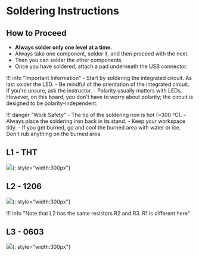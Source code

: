 # Soldering Instructions

## How to Proceed

- **Always solder only one level at a time.**
- Always take one component, solder it, and then proceed with the next.
- Then you can solder the other components.
- Once you have soldered, attach a pad underneath the USB connector.

!!! info "Important Information"
    - Start by soldering the integrated circuit. As last solder the LED.
        - Be mindful of the orientation of the integrated circuit. If you're unsure, ask the instructor.
	- Polarity usually matters with LEDs. However, on this board, you don't have to worry about polarity; the circuit is designed to be polarity-independent.

!!! danger "Work Safety"
	- The tip of the soldering iron is hot (~300 °C).
	- Always place the soldering iron back in its stand.
	- Keep your workspace tidy.
	- If you get burned, go and cool the burned area with water or ice. Don't rub anything on the burned area.

## L1 - THT

![](/media/solderingChallenge-L1.png){: style="width:300px"}


## L2 - 1206
![](/media/solderingChallenge-L2.png){: style="width:300px"}


!!! info "Note that L2 has the same resistors R2 and R3. R1 is different here"

## L3 - 0603
![](/media/solderingChallenge-L3.png){: style="width:300px"}

